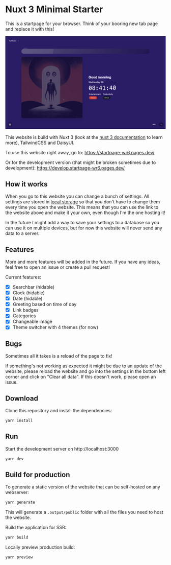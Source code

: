 # Nuxt 3 Minimal Starter

This is a startpage for your browser. Think of your booring new tab page and replace it with this!

![Screenshot](assets/Screenshot%202022-10-26%20at%2008.41.41.png)

This website is build with Nuxt 3 (look at the [nuxt 3 documentation](https://v3.nuxtjs.org) to learn more), TailwindCSS and DaisyUI. 

To use this website right away, go to: https://startpage-wr6.pages.dev/

Or for the development version (that might be broken sometimes due to development): https://develop.startpage-wr6.pages.dev/

## How it works

When you go to this website you can change a bunch of settings. All settings are stored in [local storage](https://developer.mozilla.org/en-US/docs/Web/API/Window/localStorage) so that you don't have to change them every time you open the website. This means that you can use the link to the website above and make it your own, even though I'm the one hosting it!

In the future I might add a way to save your settings to a database so you can use it on multiple devices, but for now this website will never send any data to a server.

## Features

More and more features will be added in the future. If you have any ideas, feel free to open an issue or create a pull request!

Current features:

-   [x]  Searchbar (hidable)
-   [x]  Clock (hidable)
-   [x]  Date (hidable)
-   [x]  Greeting based on time of day
-   [x]  Link badges
-   [x]  Categories
-   [x]  Changeable image
-   [x]  Theme switcher with 4 themes (for now)

## Bugs

Sometimes all it takes is a reload of the page to fix!

If something's not working as expected it might be due to an update of the website, please reload the website and go into the settings in the bottom left corner and click on "Clear all data". If this doesn't work, please open an issue.


## Download

Clone this repository and install the dependencies:

```bash
yarn install
```

## Run

Start the development server on http://localhost:3000

```bash
yarn dev
```

## Build for production

To generate a static version of the website that can be self-hosted on any webserver:

```bash
yarn generate
```

This will generate a `.output/public` folder with all the files you need to host the website.

Build the application for SSR:

```bash
yarn build
```

Locally preview production build:

```bash
yarn preview
```




